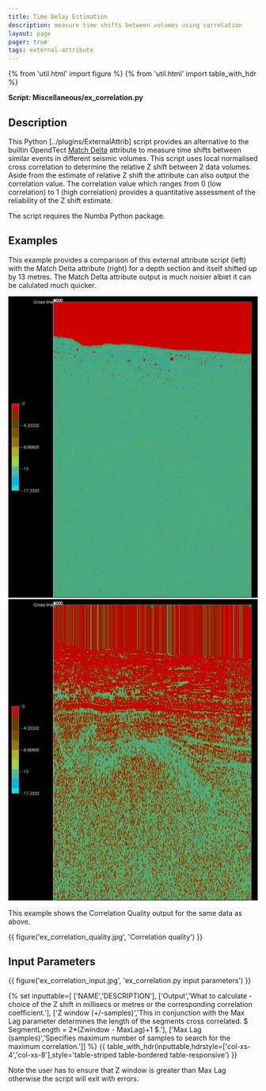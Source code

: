 ```yaml
---
title: Time Delay Estimation
description: measure time shifts between volumes using correlation
layout: page
pager: true
tags: external-attribute
---
```


{% from 'util.html' import figure %}
{% from 'util.html' import table_with_hdr %}

__Script: Miscellaneous/ex_correlation.py__

## Description
This Python [../plugins/ExternalAttrib] script provides an alternative to the builtin OpendTect [Match Delta](http://doc.opendtect.org/6.0.0/doc/od_userdoc/Default.htm#appendix_a-attributes_and_filters/match_delta.htm%3FTocPath%3D11%2520Appendix%2520A%2520-%2520Attributes%2520and%2520Filters%7C_____13) attribute to measure time shifts between similar events in different seismic volumes. This script uses local normalised cross correlation to determine the relative Z shift between 2 data volumes. Aside from the estimate of relative Z shift the attribute can also output the correlation value. The correlation value which ranges from 0 (low correlation) to 1 (high correlation) provides a quantitative assessment of the reliability of the Z shift estimate.

The script requires the Numba Python package.

## Examples
This example provides a comparison of this external attribute script (left) with the Match Delta attribute (right) for a depth section and itself shifted up by 13 metres. The Match Delta attribute output is much noisier albiet it can be calulated much quicker.

<div class="juxtapose">
    <img src="images/ex_correlation_example.jpg" data-label="External Attribute"/>
    <img src="images/match_delta.jpg"  data-label="Match Delta"/>
</div>

This example shows the Correlation Quality output for the same data as above.

{{ figure('ex_correlation_quality.jpg', 'Correlation quality') }}

## Input Parameters
{{ figure('ex_correlation_input.jpg', 'ex_correlation.py input parameters') }}

{% set inputtable=[
['NAME','DESCRIPTION'],
['Output','What to calculate - choice of the Z shift in millisecs or metres or the corresponding correlation coefficient.'],
['Z window (+/-samples)','This in conjunction with the Max Lag parameter determines the length of the segments cross correlated. $ SegmentLength = 2*(Zwindow - MaxLag)+1 $.'],
['Max Lag (samples)','Specifies maximum number of samples to search for the maximum correlation.']]
%}
{{ table_with_hdr(inputtable,hdrstyle=['col-xs-4','col-xs-8'],style='table-striped table-bordered table-responsive') }}

Note the user has to ensure that Z window is greater than Max Lag otherwise the script will exit with errors.



